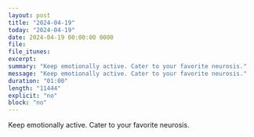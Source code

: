 ```yaml
---
layout: post
title: "2024-04-19"
today: "2024-04-19"
date: 2024-04-19 00:00:00 0000
file:
file_itunes:
excerpt:
summary: "Keep emotionally active. Cater to your favorite neurosis."
message: "Keep emotionally active. Cater to your favorite neurosis."
duration: "01:00"
length: "11444"
explicit: "no"
block: "no"
---
```

Keep emotionally active. Cater to your favorite neurosis.

